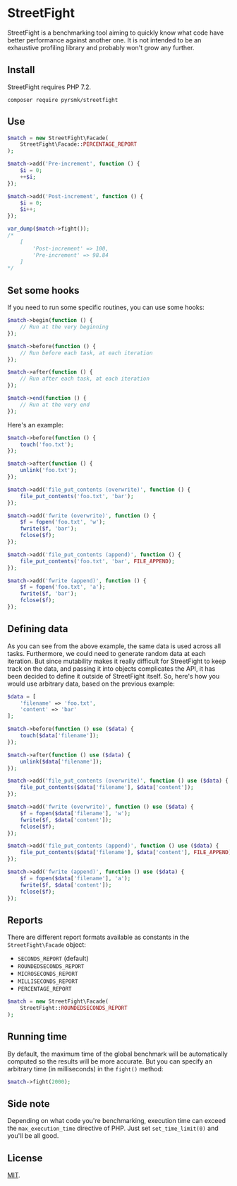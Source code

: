 # StreetFight

StreetFight is a benchmarking tool aiming to quickly know what code have better performance against another one. It is not intended to be an exhaustive profiling library and probably won't grow any further.

## Install

StreetFight requires PHP 7.2.

```
composer require pyrsmk/streetfight
```

## Use

```php
$match = new StreetFight\Facade(
    StreetFight\Facade::PERCENTAGE_REPORT
);

$match->add('Pre-increment', function () {
    $i = 0;
    ++$i;
});

$match->add('Post-increment', function () {
    $i = 0;
    $i++;
});

var_dump($match->fight());
/*
    [
        'Post-increment' => 100,
        'Pre-increment' => 98.84
    ]
*/
```

## Set some hooks

If you need to run some specific routines, you can use some hooks:

```php
$match->begin(function () {
    // Run at the very beginning
});

$match->before(function () {
    // Run before each task, at each iteration
});

$match->after(function () {
    // Run after each task, at each iteration
});

$match->end(function () {
    // Run at the very end
});
```

Here's an example:

```php
$match->before(function () {
    touch('foo.txt');
});

$match->after(function () {
    unlink('foo.txt');
});

$match->add('file_put_contents (overwrite)', function () {
    file_put_contents('foo.txt', 'bar');
});

$match->add('fwrite (overwrite)', function () {
    $f = fopen('foo.txt', 'w');
    fwrite($f, 'bar');
    fclose($f);
});

$match->add('file_put_contents (append)', function () {
    file_put_contents('foo.txt', 'bar', FILE_APPEND);
});

$match->add('fwrite (append)', function () {
    $f = fopen('foo.txt', 'a');
    fwrite($f, 'bar');
    fclose($f);
});
```

## Defining data

As you can see from the above example, the same data is used across all tasks. Furthermore, we could need to generate random data at each iteration. But since mutability makes it really difficult for StreetFight to keep track on the data, and passing it into objects complicates the API, it has been decided to define it outside of StreetFight itself. So, here's how you would use arbitrary data, based on the previous example:

```php
$data = [
    'filename' => 'foo.txt',
    'content' => 'bar'
];

$match->before(function () use ($data) {
    touch($data['filename']);
});

$match->after(function () use ($data) {
    unlink($data['filename']);
});

$match->add('file_put_contents (overwrite)', function () use ($data) {
    file_put_contents($data['filename'], $data['content']);
});

$match->add('fwrite (overwrite)', function () use ($data) {
    $f = fopen($data['filename'], 'w');
    fwrite($f, $data['content']);
    fclose($f);
});

$match->add('file_put_contents (append)', function () use ($data) {
    file_put_contents($data['filename'], $data['content'], FILE_APPEND);
});

$match->add('fwrite (append)', function () use ($data) {
    $f = fopen($data['filename'], 'a');
    fwrite($f, $data['content']);
    fclose($f);
});
```

## Reports

There are different report formats available as constants in the `StreetFight\Facade` object:

- `SECONDS_REPORT` (default)
- `ROUNDEDSECONDS_REPORT`
- `MICROSECONDS_REPORT`
- `MILLISECONDS_REPORT`
- `PERCENTAGE_REPORT`

```php
$match = new StreetFight\Facade(
    StreetFight::ROUNDEDSECONDS_REPORT
);
```

## Running time

By default, the maximum time of the global benchmark will be automatically computed so the results will be more accurate. But you can specify an arbitrary time (in milliseconds) in the `fight()` method:

```php
$match->fight(2000);
```

## Side note

Depending on what code you're benchmarking, execution time can exceed the `max_execution_time` directive of PHP. Just set `set_time_limit(0)` and you'll be all good.

## License

[MIT](http://dreamysource.mit-license.org).
